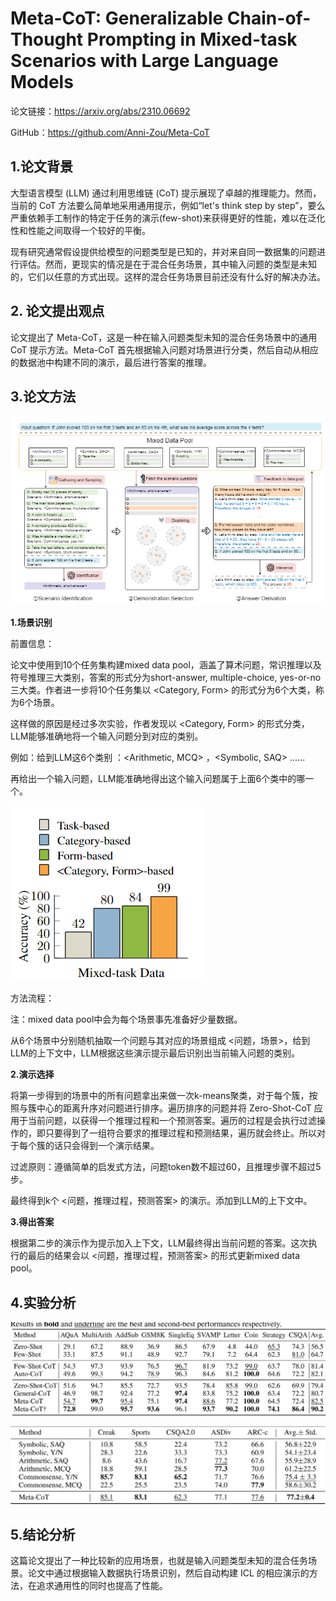 # Meta-CoT: Generalizable Chain-of-Thought Prompting in Mixed-task Scenarios with Large Language Models

论文链接：https://arxiv.org/abs/2310.06692

GitHub：https://github.com/Anni-Zou/Meta-CoT

## 1.论文背景

大型语言模型 (LLM) 通过利用思维链 (CoT) 提示展现了卓越的推理能力。然而，当前的 CoT 方法要么简单地采用通用提示，例如“let's think step by step”，要么严重依赖手工制作的特定于任务的演示(few-shot)来获得更好的性能，难以在泛化性和性能之间取得一个较好的平衡。

现有研究通常假设提供给模型的问题类型是已知的，并对来自同一数据集的问题进行评估。然而，更现实的情况是在于混合任务场景，其中输入问题的类型是未知的，它们以任意的方式出现。这样的混合任务场景目前还没有什么好的解决办法。

## 2. 论文提出观点

论文提出了 Meta-CoT，这是一种在输入问题类型未知的混合任务场景中的通用 CoT 提示方法。Meta-CoT 首先根据输入问题对场景进行分类，然后自动从相应的数据池中构建不同的演示，最后进行答案的推理。

## 3.论文方法

![](https://github.com/zzysos/LLMsStudy/blob/master/论文解读/pic/Meta-CoT.png)

**1.场景识别**

前置信息：

论文中使用到10个任务集构建mixed data pool，涵盖了算术问题，常识推理以及符号推理三大类别，答案的形式分为short-answer, multiple-choice,  yes-or-no三大类。作者进一步将10个任务集以 <Category, Form> 的形式分为6个大类，称为6个场景。

这样做的原因是经过多次实验，作者发现以 <Category, Form> 的形式分类，LLM能够准确地将一个输入问题分到对应的类别。

例如：给到LLM这6个类别 ：<Arithmetic, MCQ> ，<Symbolic, SAQ> ......

再给出一个输入问题，LLM能准确地得出这个输入问题属于上面6个类中的哪一个。

![](https://github.com/zzysos/LLMsStudy/blob/master/论文解读/pic/分类方法比较.png)

方法流程：

注：mixed data pool中会为每个场景事先准备好少量数据。

从6个场景中分别随机抽取一个问题与其对应的场景组成 <问题，场景>，给到LLM的上下文中，LLM根据这些演示提示最后识别出当前输入问题的类别。

**2.演示选择**

将第一步得到的场景中的所有问题拿出来做一次k-means聚类，对于每个簇，按照与簇中心的距离升序对问题进行排序。遍历排序的问题并将 Zero-Shot-CoT 应用于当前问题，以获得一个推理过程和一个预测答案。遍历的过程是会执行过滤操作的，即只要得到了一组符合要求的推理过程和预测结果，遍历就会终止。所以对于每个簇的话只会得到一个演示结果。

过滤原则：遵循简单的启发式方法，问题token数不超过60，且推理步骤不超过5步。

最终得到k个 <问题，推理过程，预测答案> 的演示。添加到LLM的上下文中。

**3.得出答案**

根据第二步的演示作为提示加入上下文，LLM最终得出当前问题的答案。这次执行的最后的结果会以 <问题，推理过程，预测答案> 的形式更新mixed data pool。 

## 4.实验分析

![](https://github.com/zzysos/LLMsStudy/blob/master/论文解读/pic/10个分布内数据集实验结果.png)

![](https://github.com/zzysos/LLMsStudy/blob/master/论文解读/pic/5个分布外数据集实验结果.png)

## 5.结论分析

这篇论文提出了一种比较新的应用场景，也就是输入问题类型未知的混合任务场景。论文中通过根据输入数据执行场景识别，然后自动构建 ICL 的相应演示的方法，在追求通用性的同时也提高了性能。
